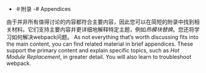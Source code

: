  - ＃附录
-# Appendices

由于并非所有值得讨论的内容都符合主要内容，因此您可以在简短的附录中找到相关材料。它们支持主要内容并更详细地解释特定主题，例如*热模块替换*。您还将学习如何解决webpack问题。
As not everything that’s worth discussing fits into the main content, you can find related material in brief appendices. These support the primary content and explain specific topics, such as *Hot Module Replacement*, in greater detail. You will also learn to troubleshoot webpack.

